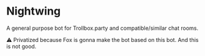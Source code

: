 # Nightwing
A general purpose bot for Trollbox.party and compatible/similar chat rooms.

⚠️ Privatized because Fox is gonna make the bot based on this bot. And this is not good.
